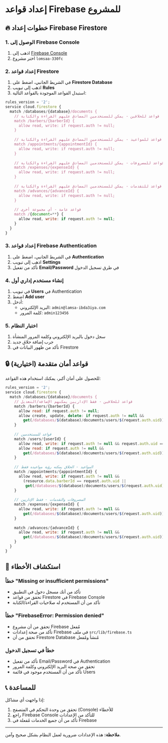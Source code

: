# إعداد قواعد Firebase للمشروع

## 🔥 خطوات إعداد Firebase Firestore

### 1. الوصول إلى Firebase Console
1. اذهب إلى [Firebase Console](https://console.firebase.google.com)
2. اختر مشروع `lomsaa-330fc`

### 2. إعداد قواعد Firestore
1. في الشريط الجانبي، اضغط على **Firestore Database**
2. اذهب إلى تبويب **Rules**
3. استبدل القواعد الموجودة بالقواعد التالية:

```javascript
rules_version = '2';
service cloud.firestore {
  match /databases/{database}/documents {
    // قواعد للحلاقين - يمكن للمستخدمين المصادق عليهم القراءة والكتابة
    match /barbers/{barberId} {
      allow read, write: if request.auth != null;
    }
    
    // قواعد للمواعيد - يمكن للمستخدمين المصادق عليهم القراءة والكتابة
    match /appointments/{appointmentId} {
      allow read, write: if request.auth != null;
    }
    
    // قواعد للمصروفات - يمكن للمستخدمين المصادق عليهم القراءة والكتابة
    match /expenses/{expenseId} {
      allow read, write: if request.auth != null;
    }
    
    // قواعد للتقدمات - يمكن للمستخدمين المصادق عليهم القراءة والكتابة
    match /advances/{advanceId} {
      allow read, write: if request.auth != null;
    }
    
    // قواعد عامة - أي مجموعة أخرى
    match /{document=**} {
      allow read, write: if request.auth != null;
    }
  }
}
```

### 3. إعداد قواعد Firebase Authentication
1. في الشريط الجانبي، اضغط على **Authentication**
2. اذهب إلى تبويب **Settings**
3. تأكد من تفعيل **Email/Password** في طرق تسجيل الدخول

### 4. إنشاء مستخدم إداري أول
1. في تبويب **Users** في Authentication
2. اضغط **Add user**
3. أدخل:
   - البريد الإلكتروني: `admin@lamsa-ibda3iya.com`
   - كلمة المرور: `admin123456`

### 5. اختبار النظام
1. سجل دخول بالبريد الإلكتروني وكلمة المرور المنشأة
2. جرب إضافة حلاق جديد
3. تأكد من ظهور البيانات في Firestore

## 🔒 قواعد أمان متقدمة (اختيارية)

للحصول على أمان أكبر، يمكنك استخدام هذه القواعد:

```javascript
rules_version = '2';
service cloud.firestore {
  match /databases/{database}/documents {
    // قواعد للحلاقين - فقط الإداريين يمكنهم الإضافة/التعديل
    match /barbers/{barberId} {
      allow read: if request.auth != null;
      allow create, update, delete: if request.auth != null && 
        get(/databases/$(database)/documents/users/$(request.auth.uid)).data.role == 'admin';
    }
    
    // قواعد للمستخدمين
    match /users/{userId} {
      allow read, write: if request.auth != null && request.auth.uid == userId;
      allow read: if request.auth != null && 
        get(/databases/$(database)/documents/users/$(request.auth.uid)).data.role == 'admin';
    }
    
    // المواعيد - الحلاق يمكنه رؤية مواعيده فقط
    match /appointments/{appointmentId} {
      allow read, write: if request.auth != null && 
        (resource.data.barberId == request.auth.uid || 
         get(/databases/$(database)/documents/users/$(request.auth.uid)).data.role == 'admin');
    }
    
    // المصروفات والتقدمات - فقط الإداريين
    match /expenses/{expenseId} {
      allow read, write: if request.auth != null && 
        get(/databases/$(database)/documents/users/$(request.auth.uid)).data.role == 'admin';
    }
    
    match /advances/{advanceId} {
      allow read, write: if request.auth != null && 
        get(/databases/$(database)/documents/users/$(request.auth.uid)).data.role == 'admin';
    }
  }
}
```

## 🚨 استكشاف الأخطاء

### خطأ "Missing or insufficient permissions"
- تأكد من أنك مسجل دخول في التطبيق
- تحقق من قواعد Firestore في Firebase Console
- تأكد من أن المستخدم له صلاحيات القراءة/الكتابة

### خطأ "FirebaseError: Permission denied"
- تحقق من أن مشروع Firebase مُفعل
- تأكد من صحة إعدادات Firebase في ملف `src/lib/firebase.ts`
- تحقق من أن Firestore Database مُنشأ ومُفعل

### خطأ في تسجيل الدخول
- تأكد من تفعيل Email/Password في Authentication
- تحقق من صحة البريد الإلكتروني وكلمة المرور
- تأكد من أن المستخدم موجود في قائمة Users

## 📞 للمساعدة
إذا واجهت أي مشاكل:
1. تحقق من وحدة التحكم في المتصفح (Console) للأخطاء
2. راجع Firebase Console للتأكد من الإعدادات
3. تأكد من أن جميع الخدمات مُفعلة في Firebase

---
**ملاحظة:** هذه الإعدادات ضرورية لعمل النظام بشكل صحيح وآمن.
